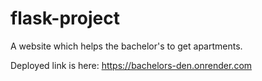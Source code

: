   # flask-project
A website which helps the bachelor's to get apartments.

Deployed link is here:
https://bachelors-den.onrender.com
